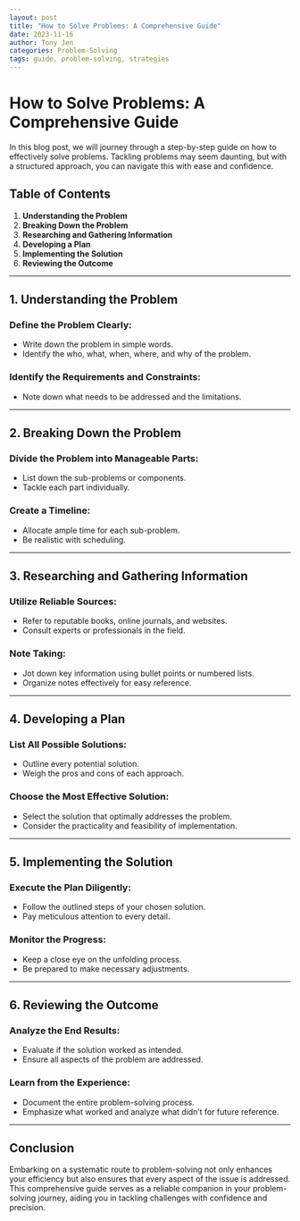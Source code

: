 ```yaml
---
layout: post
title: "How to Solve Problems: A Comprehensive Guide"
date: 2023-11-16
author: Tony Jen
categories: Problem-Solving
tags: guide, problem-solving, strategies
---
```


# How to Solve Problems: A Comprehensive Guide

In this blog post, we will journey through a step-by-step guide on how to effectively solve problems. Tackling problems may seem daunting, but with a structured approach, you can navigate this with ease and confidence.

## Table of Contents

1. **Understanding the Problem**
2. **Breaking Down the Problem**
3. **Researching and Gathering Information**
4. **Developing a Plan**
5. **Implementing the Solution**
6. **Reviewing the Outcome**

---

## 1. **Understanding the Problem**

### Define the Problem Clearly:

- Write down the problem in simple words.
- Identify the who, what, when, where, and why of the problem.

### Identify the Requirements and Constraints:

- Note down what needs to be addressed and the limitations.

---

## 2. **Breaking Down the Problem**

### Divide the Problem into Manageable Parts:

- List down the sub-problems or components.
- Tackle each part individually.

### Create a Timeline:

- Allocate ample time for each sub-problem.
- Be realistic with scheduling.

---

## 3. **Researching and Gathering Information**

### Utilize Reliable Sources:

- Refer to reputable books, online journals, and websites.
- Consult experts or professionals in the field.

### Note Taking:

- Jot down key information using bullet points or numbered lists.
- Organize notes effectively for easy reference.

---

## 4. **Developing a Plan**

### List All Possible Solutions:

- Outline every potential solution.
- Weigh the pros and cons of each approach.

### Choose the Most Effective Solution:

- Select the solution that optimally addresses the problem.
- Consider the practicality and feasibility of implementation.

---

## 5. **Implementing the Solution**

### Execute the Plan Diligently:

- Follow the outlined steps of your chosen solution.
- Pay meticulous attention to every detail.

### Monitor the Progress:

- Keep a close eye on the unfolding process.
- Be prepared to make necessary adjustments.

---

## 6. **Reviewing the Outcome**

### Analyze the End Results:

- Evaluate if the solution worked as intended.
- Ensure all aspects of the problem are addressed.

### Learn from the Experience:

- Document the entire problem-solving process.
- Emphasize what worked and analyze what didn’t for future reference.

---

## Conclusion

Embarking on a systematic route to problem-solving not only enhances your efficiency but also ensures that every aspect of the issue is addressed. This comprehensive guide serves as a reliable companion in your problem-solving journey, aiding you in tackling challenges with confidence and precision.